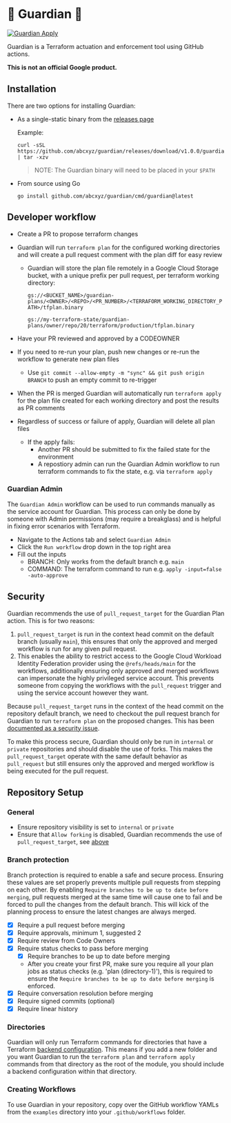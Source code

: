 # 🔱 Guardian 🔱

[![Guardian Apply](https://github.com/abcxyz/guardian/actions/workflows/test-apply.yml/badge.svg?event=push)](https://github.com/abcxyz/guardian/actions/workflows/test-apply.yml)

Guardian is a Terraform actuation and enforcement tool using GitHub actions.

**This is not an official Google product.**

## Installation

There are two options for installing Guardian:

- As a single-static binary from the [releases page](https://github.com/abcxyz/guardian/releases)

  Example:

  ```shell
  curl -sSL https://github.com/abcxyz/guardian/releases/download/v1.0.0/guardian_1.0.0_linux_amd64.tar.gz | tar -xzv
  ```

  > NOTE: The Guardian binary will need to be placed in your `$PATH`

- From source using Go

  ```shell
  go install github.com/abcxyz/guardian/cmd/guardian@latest
  ```

## Developer workflow

- Create a PR to propose terraform changes
- Guardian will run `terraform plan` for the configured working directories and will create a pull request comment with the plan diff for easy review

  - Guardian will store the plan file remotely in a Google Cloud Storage bucket, with a unique prefix per pull request, per terraform working directory:

    `gs://<BUCKET_NAME>/guardian-plans/<OWNER>/<REPO>/<PR_NUMBER>/<TERRAFORM_WORKING_DIRECTORY_PATH>/tfplan.binary`

    `gs://my-terraform-state/guardian-plans/owner/repo/20/terraform/production/tfplan.binary`

- Have your PR reviewed and approved by a CODEOWNER
- If you need to re-run your plan, push new changes or re-run the workflow to generate new plan files
  - Use `git commit --allow-empty -m "sync" && git push origin BRANCH` to push an empty commit to re-trigger
- When the PR is merged Guardian will automatically run `terraform apply` for the plan file created for each working directory and post the results as PR comments
- Regardless of success or failure of apply, Guardian will delete all plan files
  - If the apply fails:
    - Another PR should be submitted to fix the failed state for the environment
    - A repostiory admin can run the Guardian Admin workflow to run terraform commands to fix the state, e.g. via `terraform apply`

### Guardian Admin

The `Guardian Admin` workflow can be used to run commands manually as the service account for Guardian. This process can only be done by someone with Admin permissions (may require a breakglass) and is helpful in fixing error scenarios with Terraform.

- Navigate to the Actions tab and select `Guardian Admin`
- Click the `Run workflow` drop down in the top right area
- Fill out the inputs
  - BRANCH: Only works from the default branch e.g. `main`
  - COMMAND: The terraform command to run e.g. `apply -input=false -auto-approve`

## Security

Guardian recommends the use of `pull_request_target` for the Guardian Plan action. This is for two reasons:

1. `pull_request_target` is run in the context head commit on the default branch (usually `main`), this ensures that only the approved and merged workflow is run for any given pull request.
2. This enables the ability to restrict access to the Google Cloud Workload Identity Federation provider using the `@refs/heads/main` for the workflows, additionally ensuring only approved and merged workflows can impersonate the highly privileged service account. This prevents someone from copying the workflows with the `pull_request` trigger and using the service account however they want.

Because `pull_request_target` runs in the context of the head commit on the repository default branch, we need to checkout the pull request branch for Guardian to run `terraform plan` on the proposed changes. This has been [documented as a security issue](https://securitylab.github.com/research/github-actions-preventing-pwn-requests/).

To make this process secure, Guardian should only be run in `internal` or `private` repositories and should disable the use of forks. This makes the `pull_request_target` operate with the same default behavior as `pull_request` but still ensures only the approved and merged workflow is being executed for the pull request.

## Repository Setup

### General

- Ensure repository visibility is set to `internal` or `private`
- Ensure that `Allow forking` is disabled, Guardian recommends the use of `pull_request_target`, see [above](#security)

### Branch protection

Branch protection is required to enable a safe and secure process. Ensuring these values are set properly prevents multiple pull requests from stepping on each other. By enabling `Require branches to be up to date before merging`, pull requests merged at the same time will cause one to fail and be forced to pull the changes from the default branch. This will kick of the planning process to ensure the latest changes are always merged.

- [x] Require a pull request before merging
- [x] Require approvals, minimum 1, suggested 2
- [x] Require review from Code Owners
- [x] Require status checks to pass before merging
  - [x] Require branches to be up to date before merging
  - After you create your first PR, make sure you require all your plan jobs as status checks (e.g. 'plan (directory-1)'), this is required to ensure the `Require branches to be up to date before merging` is enforced.
- [x] Require conversation resolution before merging
- [x] Require signed commits (optional)
- [x] Require linear history

### Directories

Guardian will only run Terraform commands for directories that have a Terraform [backend configuration](https://developer.hashicorp.com/terraform/language/settings/backends/configuration). This means if you add a new folder and you want Guardian to run the `terraform plan` and `terraform apply` commands from that directory as the root of the module, you should include a backend configuration within that directory.

### Creating Workflows

To use Guardian in your repository, copy over the GitHub workflow YAMLs from the `examples` directory into your `.github/workflows` folder.
